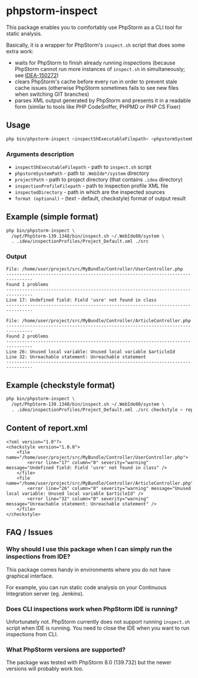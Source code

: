 # phpstorm-inspect
This package enables you to comfortably use PhpStorm as a CLI tool for static analysis.

Basically, it is a wrapper for PhpStorm's `inspect.sh` script that does some extra work:
* waits for PhpStorm to finish already running inspections (because PhpStorm cannot run more instances of `inspect.sh` in simultaneously; see [IDEA-150272](https://youtrack.jetbrains.com/issue/IDEA-150272))
* clears PhpStorm's cache before every run in order to prevent stale cache issues (otherwise PhpStorm sometimes fails to see new files when switching GIT branches)
* parses XML output generated by PhpStorm and presents it in a readable form (similar to tools like PHP CodeSniffer, PHPMD or PHP CS Fixer)

## Usage
```bash
php bin/phpstorm-inspect <inspectShExecutableFilepath> <phpstormSystemPath> <projectPath> <inspectionProfileFilepath> <inspectedDirectory> [<format> - text(default), checkstyle]
```

### Arguments description
* `inspectShExecutableFilepath` - path to `inspect.sh` script
* `phpstormSystemPath` - path to `.WebIde*/system` directory
* `projectPath` - path to project directory (that contains `.idea` directory)
* `inspectionProfileFilepath` - path to inspection profile XML file
* `inspectedDirectory` - path in which are the inspected sources
* `format (optional)` - (text - default, checkstyle) format of output result

## Example (simple format)
```bash
php bin/phpstorm-inspect \
  /opt/PhpStorm-139.1348/bin/inspect.sh ~/.WebIde80/system \
  . .idea/inspectionProfiles/Project_Default.xml ./src
```

### Output
```
File: /home/user/project/src/MyBundle/Controller/UserController.php
--------------------------------------------------------------------------------
Found 1 problems
--------------------------------------------------------------------------------
Line 17: Undefined field: Field 'usre' not found in class
--------------------------------------------------------------------------------

File: /home/user/project/src/MyBundle/Controller/ArticleController.php
--------------------------------------------------------------------------------
Found 2 problems
--------------------------------------------------------------------------------
Line 26: Unused local variable: Unused local variable $articleId
Line 32: Unreachable statement: Unreachable statement
--------------------------------------------------------------------------------
```

## Example (checkstyle format)
```bash
php bin/phpstorm-inspect \
  /opt/PhpStorm-139.1348/bin/inspect.sh ~/.WebIde80/system \
  . .idea/inspectionProfiles/Project_Default.xml ./src checkstyle > report.xml
```

## Content of report.xml 
```
<?xml version="1.0"?>
<checkstyle version="1.0.0">
    <file name="/home/user/project/src/MyBundle/Controller/UserController.php">
        <error line="17" column="0" severity="warning" message="Undefined field: Field 'usre' not found in class" />
    </file>
    <file name="/home/user/project/src/MyBundle/Controller/ArticleController.php">
        <error line="26" column="0" severity="warning" message="Unused local variable: Unused local variable $articleId" />
        <error line="32" column="0" severity="warning" message="Unreachable statement: Unreachable statement" />
    </file>
</checkstyle>
```

## FAQ / Issues
### Why should I use this package when I can simply run the inspections from IDE?
This package comes handy in environments where you do not have graphical interface.

For example, you can run static code analysis on your Continuous Integration server (eg. Jenkins).

### Does CLI inspections work when PhpStorm IDE is running?
Unfortunately not. PhpStorm currently does not support running `inspect.sh` script when IDE is running. You need to close the IDE when you want to run inspections from CLI.

### What PhpStorm versions are supported?
The package was tested with PhpStorm 8.0 (139.732) but the newer versions will probably work too.
